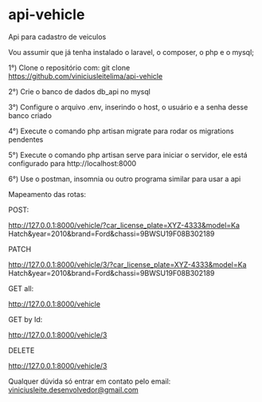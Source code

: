 # api-vehicle
Api para cadastro de veiculos

Vou assumir que já tenha instalado o laravel, o composer, o php e o mysql;

1°) Clone o repositório com: git clone https://github.com/viniciusleitelima/api-vehicle

2°) Crie o banco de dados db_api no mysql

3°) Configure o arquivo .env, inserindo o host, o usuário e a senha desse banco criado

4°) Execute o comando php artisan migrate para rodar os migrations pendentes

5°) Execute o comando php artisan serve para iniciar o servidor, ele está configurado para http://localhost:8000

6°) Use o postman, insomnia ou outro programa similar para usar a api


Mapeamento das rotas:

POST:

http://127.0.0.1:8000/vehicle/?car_license_plate=XYZ-4333&model=Ka Hatch&year=2010&brand=Ford&chassi=9BWSU19F08B302189

PATCH

http://127.0.0.1:8000/vehicle/3/?car_license_plate=XYZ-4333&model=Ka Hatch&year=2010&brand=Ford&chassi=9BWSU19F08B302189

GET all:

http://127.0.0.1:8000/vehicle

GET by Id:

http://127.0.0.1:8000/vehicle/3

DELETE

http://127.0.0.1:8000/vehicle/3

Qualquer dúvida só entrar em contato pelo email:
viniciusleite.desenvolvedor@gmail.com
